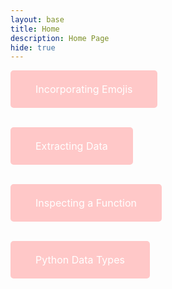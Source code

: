 ```yaml
---
layout: base
title: Home 
description: Home Page
hide: true
---
```


<div>

<a href="{{site.baseurl}}/incorporatingemojis/"
   style="display: inline-block; background-color: rgb(255, 200, 200); color: white; padding: 20px 40px; text-align: center; text-decoration: none; border-radius: 5px; font-size: 16px; border: none;">
    <button style="background: none; border: none; color: inherit; font: inherit; cursor: pointer; padding: 0; margin: 0;">
        Incorporating Emojis
    </button></a>
    <br><br>

<a href="{{site.baseurl}}/extractingdata/"
   style="display: inline-block; background-color: rgb(255, 200, 200); color: white; padding: 20px 40px; text-align: center; text-decoration: none; border-radius: 5px; font-size: 16px; border: none;">
    <button style="background: none; border: none; color: inherit; font: inherit; cursor: pointer; padding: 0; margin: 0;">
        Extracting Data
    </button></a>
    <br><br>

<a href="{{site.baseurl}}/inspectingafunction/"
   style="display: inline-block; background-color: rgb(255, 200, 200); color: white; padding: 20px 40px; text-align: center; text-decoration: none; border-radius: 5px; font-size: 16px; border: none;">
    <button style="background: none; border: none; color: inherit; font: inherit; cursor: pointer; padding: 0; margin: 0;">
        Inspecting a Function
    </button></a>
    <br><br>

<a href="{{site.baseurl}}/python data types/"
   style="display: inline-block; background-color: rgb(255, 200, 200); color: white; padding: 20px 40px; text-align: center; text-decoration: none; border-radius: 5px; font-size: 16px; border: none;">
    <button style="background: none; border: none; color: inherit; font: inherit; cursor: pointer; padding: 0; margin: 0;">
        Python Data Types
    </button></a>
    <br><br>











